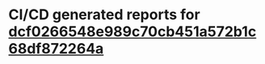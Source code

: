 # CI/CD generated reports for [dcf0266548e989c70cb451a572b1c68df872264a](https://github.com/hydephp/develop/commit/dcf0266548e989c70cb451a572b1c68df872264a)
